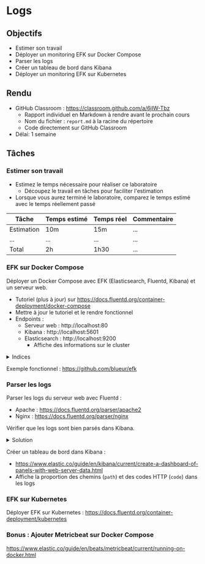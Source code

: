 # Logs

## Objectifs

- Estimer son travail
- Déployer un monitoring EFK sur Docker Compose
- Parser les logs
- Créer un tableau de bord dans Kibana
- Déployer un monitoring EFK sur Kubernetes

## Rendu

- GitHub Classroom : https://classroom.github.com/a/6jIW-Tbz
  - Rapport individuel en Markdown à rendre avant le prochain cours
  - Nom du fichier : `report.md` à la racine du répertoire
  - Code directement sur GitHub Classroom
- Délai: 1 semaine

## Tâches

### Estimer son travail

- Estimez le temps nécessaire pour réaliser ce laboratoire
  - Découpez le travail en tâches pour faciliter l'estimation
- Lorsque vous aurez terminé le laboratoire, comparez le temps estimé avec le temps réellement passé

| Tâche      | Temps estimé | Temps réel | Commentaire |
| ---------- | ------------ | ---------- | ----------- |
| Estimation | 10m          | 15m        | ...         |
| ...        | ...          | ...        | ...         |
| Total      | 2h           | 1h30       | ...         |

### EFK sur Docker Compose

Déployer un Docker Compose avec EFK (Elasticsearch, Fluentd, Kibana) et un serveur web.

- Tutoriel (plus à jour) sur https://docs.fluentd.org/container-deployment/docker-compose
- Mettre à jour le tutoriel et le rendre fonctionnel
- Endpoints :
  - Serveur web : http://localhost:80
  - Kibana : http://localhost:5601
  - Elasticsearch : http://localhost:9200
    - Affiche des informations sur le cluster

<details>
  <summary>
    Indices
  </summary>
  - https://github.com/fluent/fluentd-docs-gitbook/issues/391
  - https://stackoverflow.com/questions/71933584/my-web-server-tries-to-connect-to-fluentd-before-listening-port-on-docker + https://docs.docker.com/config/containers/logging/fluentd/#fluentd-async
  - https://www.elastic.co/guide/en/elasticsearch/reference/8.11/security-settings.html#general-security-settings
</details>

Exemple fonctionnel : https://github.com/blueur/efk

### Parser les logs

Parser les logs du serveur web avec Fluentd :

- Apache : https://docs.fluentd.org/parser/apache2
- Nginx : https://docs.fluentd.org/parser/nginx

Vérifier que les logs sont bien parsés dans Kibana.

<details>
  <summary>
    Solution
  </summary>
```
<source>
  @type forward
  port 24224
  bind 0.0.0.0
</source>

<filter web.log>
  @type parser
  key_name log

  <parse>
    @type apache2
  </parse>
</filter>

<match web.log>
  @type copy

  <store>
    @type elasticsearch
    host elasticsearch
    port 9200
    logstash_format true
    logstash_prefix fluentd
    logstash_dateformat %Y%m%d
    include_tag_key true
    type_name access_log
    tag_key @log_name
    flush_interval 1s
  </store>

  <store>
    @type stdout
  </store>
</match>
```

https://github.com/blueur/efk/tree/feature/parser-web

</details>

Créer un tableau de bord dans Kibana :

- https://www.elastic.co/guide/en/kibana/current/create-a-dashboard-of-panels-with-web-server-data.html
- Affiche la proportion des chemins (`path`) et des codes HTTP (`code`) dans les logs

### EFK sur Kubernetes

Déployer EFK sur Kubernetes : https://docs.fluentd.org/container-deployment/kubernetes

### Bonus : Ajouter Metricbeat sur Docker Compose

https://www.elastic.co/guide/en/beats/metricbeat/current/running-on-docker.html
